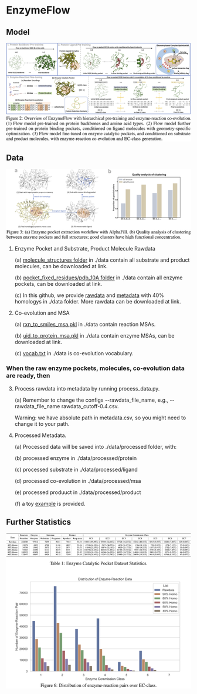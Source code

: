 # EnzymeFlow

## Model
![enzymeflow](./image/enzymeflow.jpg)


## Data
![pocket](./image/pocket.jpg)

1. Enzyme Pocket and Substrate, Product Molecule Rawdata
   
   (a) [molecule_structures folder](https://github.com/WillHua127/EnzymeFlow/tree/main/data/molecule_structures) in ./data contain all substrate and product molecules, can be downloaded at link.
   
   (b) [pocket_fixed_residues/pdb_10A folder](https://github.com/WillHua127/EnzymeFlow/tree/main/data/pocket_fixed_residues/pdb_10A) in ./data contain all enzyme pockets, can be downloaded at link.

   (c) In this github, we provide [rawdata](https://github.com/WillHua127/EnzymeFlow/blob/main/data/rawdata_cutoff-0.4.csv) and [metadata](https://github.com/WillHua127/EnzymeFlow/blob/main/data/metadata_cutoff-0.4.csv) with 40% homologys in ./data folder. More rawdata can be downloaded at link.



2. Co-evolution and MSA
   
   (a) [rxn_to_smiles_msa.pkl](https://github.com/WillHua127/EnzymeFlow/blob/main/data/rxn_to_smiles_msa.pkl) in ./data contain reaction MSAs.
   
   (b) [uid_to_protein_msa.pkl](link) in ./data contain enzyme MSAs, can be downloaded at link.

   (c) [vocab.txt](https://github.com/WillHua127/EnzymeFlow/blob/main/data/vocab.txt) in ./data is co-evolution vocabulary.


### When the raw enzyme pockets, molecules, co-evolution data are ready, then

3. Process rawdata into metadata by running process_data.py.
   
   (a) Remember to change the configs --rawdata_file_name, e.g., --rawdata_file_name rawdata_cutoff-0.4.csv.

    Warning: we have absolute path in metadata.csv, so you might need to change it to your path.

   
4. Processed Metadata.

   (a) Processed data will be saved into ./data/processed folder, with:
   
   (b) processed enzyme in ./data/processed/protein

   (c) processed substrate in ./data/processed/ligand

   (d) processed co-evolution in ./data/processed/msa

   (e) processed produuct in ./data/processed/product

   (f) a toy [example](https://github.com/WillHua127/EnzymeFlow/tree/main/data/processed) is provided.






## Further Statistics
![distribution](./image/distribution.jpg)

